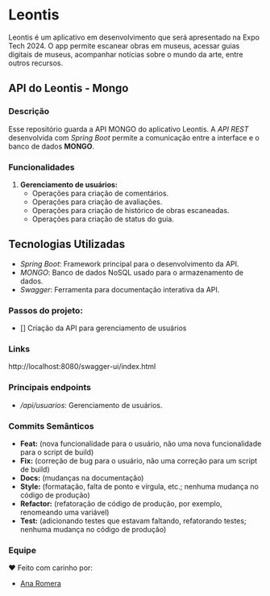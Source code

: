 # Leontis
Leontis é um aplicativo em desenvolvimento que será apresentado na Expo Tech 2024. O app permite escanear obras em museus, acessar guias digitais de museus, acompanhar notícias sobre o mundo da arte, entre outros recursos.

## API do Leontis - Mongo

### Descrição
Esse repositório guarda a API MONGO do aplicativo Leontis. 
A *API REST* desenvolvida com *Spring Boot* permite a comunicação entre a interface e o banco de dados **MONGO**.


### Funcionalidades
1. **Gerenciamento de usuários:**
   - Operações para criação de comentários.
   - Operações para criação de avaliações.
   - Operações para criação de histórico de obras escaneadas.
   - Operações para criação de status do guia.

## Tecnologias Utilizadas
- *Spring Boot*: Framework principal para o desenvolvimento da API.
- *MONGO*: Banco de dados NoSQL usado para o armazenamento de dados.
- *Swagger*: Ferramenta para documentação interativa da API.

### Passos do projeto:
 - [] Criação da API para gerenciamento de usuários

### Links 
http://localhost:8080/swagger-ui/index.html

### Principais endpoints
- */api/usuarios*: Gerenciamento de usuários.
 ### Commits Semânticos 
 - **Feat:** (nova funcionalidade para o usuário, não uma nova funcionalidade para o script de build) 
 - **Fix:** (correção de bug para o usuário, não uma correção para um script de build)
 - **Docs:** (mudanças na documentação)
 - **Style:** (formatação, falta de ponto e vírgula, etc.; nenhuma mudança no código de produção)
 - **Refactor:** (refatoração de código de produção, por exemplo, renomeando uma variável) 
 - **Test:** (adicionando testes que estavam faltando, refatorando testes; nenhuma mudança no código de produção)
### Equipe
❤️ Feito com carinho por:
- [Ana Romera](https://github.com/anaBeatrizRomera)

